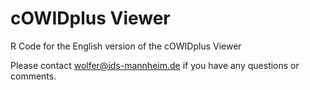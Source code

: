 # cOWIDplus Viewer
R Code for the English version of the cOWIDplus Viewer

Please contact wolfer@ids-mannheim.de if you have any questions or comments.
